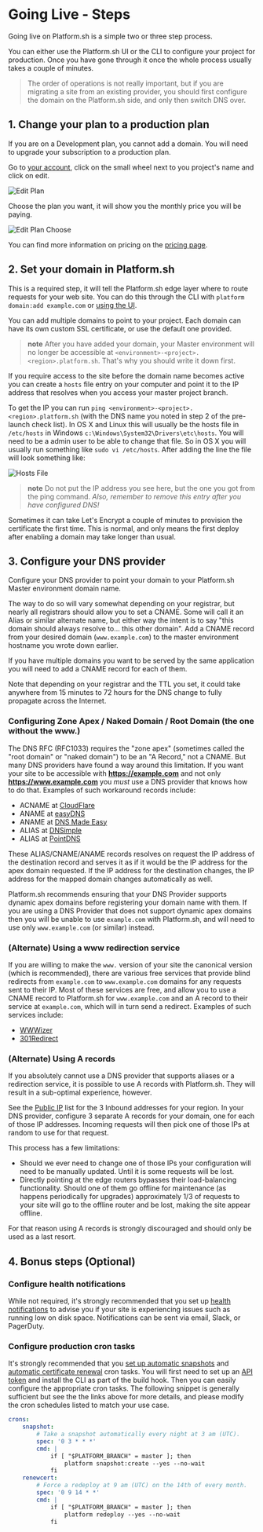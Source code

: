# Going Live - Steps

Going live on Platform.sh is a simple two or three step process.

<!--toc-->

You can either use the Platform.sh UI or the CLI to configure your project for production. Once you have gone through it once the whole process usually takes a couple of minutes.

> The order of operations is not really important, but if you are migrating a site from an existing provider, you should first configure the domain on the Platform.sh side, and only then switch DNS over.

## 1. Change your plan to a production plan

If you are on a Development plan, you cannot add a domain. You will need to upgrade your subscription to a production plan.

Go to [your account](https://accounts.platform.sh/user), click on the small wheel next to you project's name and click on edit.

![Edit Plan](/images/edit-plan.png)

Choose the plan you want, it will show you the monthly price you will be paying.

![Edit Plan Choose](/images/edit-plan-choose.png)

You can find more information on pricing on the [pricing page](https://platform.sh/pricing/).

## 2. Set your domain in Platform.sh

This is a required step, it will tell the Platform.sh edge layer where to route requests for your web site. You can do this through the CLI with `platform domain:add example.com` or  [using the UI](/administration/web/configure-project.html#domains).

You can add multiple domains to point to your project. Each domain can have its own custom SSL certificate, or use the default one provided.

> **note**
> After you have added your domain, your Master environment will no longer be accessible at `<environment>-<project>.<region>.platform.sh`.  That's why you should write it down first.

If you require access to the site before the domain name becomes active you can create a `hosts` file entry on your computer and point it to the IP address that resolves when you access your master project branch.

To get the IP you can run `ping <environment>-<project>.<region>.platform.sh` (with the DNS name you noted in step 2 of the pre-launch check list). In OS X and Linux this will usually be the hosts file in `/etc/hosts` in Windows `c:\Windows\System32\Drivers\etc\hosts`. You will need to be a admin user to be able to change that file. So in OS X you will usually run something like `sudo vi /etc/hosts`. After adding the line the file will look something like:

 
![Hosts File](/images/hosts-file.png)

> **note**
> Do not put the IP address you see here, but the one you got from the ping command.
> *Also, remember to remove this entry after you have configured DNS!*

Sometimes it can take Let's Encrypt a couple of minutes to provision the certificate the first time. This is normal, and only means the first deploy after enabling a domain may take longer than usual.

## 3. Configure your DNS provider

Configure your DNS provider to point your domain to your Platform.sh Master environment domain name.

The way to do so will vary somewhat depending on your registrar, but nearly all registrars should allow you to set a CNAME.  Some will call it an Alias or similar alternate name, but either way the intent is to say "this domain should always resolve to... this other domain".  Add a CNAME record from your desired domain (`www.example.com`) to the master environment hostname you wrote down earlier.

If you have multiple domains you want to be served by the same application you will need to add a CNAME record for each of them. 

Note that depending on your registrar and the TTL you set, it could take anywhere from 15 minutes to 72 hours for the DNS change to fully propagate across the Internet.

### Configuring Zone Apex / Naked Domain / Root Domain (the one without the www.)

The DNS RFC (RFC1033) requires the "zone apex" (sometimes called the "root domain" or "naked domain") to be an "A Record," not a CNAME. But many DNS providers have found a way around this limitation. If you want your site to be accessible with **https://example.com** and not only **https://www.example.com**  you *must* use a DNS provider that knows how to do that. Examples of such workaround records include:
 
 * ACNAME at [CloudFlare](https://www.cloudflare.com/)
 * ANAME at [easyDNS](https://www.easydns.com/)
 * ANAME at [DNS Made Easy](http://www.dnsmadeeasy.com/)
 * ALIAS at [DNSimple](https://dnsimple.com/)
 * ALIAS at [PointDNS](https://pointhq.com/)
 
These ALIAS/CNAME/ANAME records resolves on request the IP address of the destination record and serves it as if it would be the IP address for the apex domain requested. If the IP address for the destination changes, the IP address for the mapped domain changes automatically as well.
 
Platform.sh recommends ensuring that your DNS Provider supports dynamic apex domains before registering your domain name with them.  If you are using a DNS Provider that does not support dynamic apex domains then you will be unable to use `example.com` with Platform.sh, and will need to use only `www.example.com` (or similar) instead.
 
### (Alternate) Using a www redirection service

If you are willing to make the `www.` version of your site the canonical version (which is recommended), there are various free services that provide blind redirects from `example.com` to `www.example.com` domains for any requests sent to their IP.  Most of these services are free, and allow you to use a CNAME record to Platform.sh for `www.example.com` and an A record to their service at `example.com`, which will in turn send a redirect.  Examples of such services include:

* [WWWizer](http://wwwizer.com/)
* [301Redirect](https://www.301redirect.it/)

### (Alternate) Using A records

If you absolutely cannot use a DNS provider that supports aliases or a redirection service, it is possible to use A records with Platform.sh.  They will result in a sub-optimal experience, however.

See the [Public IP](/development/public-ips.md) list for the 3 Inbound addresses for your region.  In your DNS provider, configure 3 separate A records for your domain, one for each of those IP addresses.  Incoming requests will then pick one of those IPs at random to use for that request.

This process has a few limitations:

* Should we ever need to change one of those IPs your configuration will need to be manually updated.  Until it is some requests will be lost.
* Directly pointing at the edge routers bypasses their load-balancing functionality.  Should one of them go offline for maintenance (as happens periodically for upgrades) approximately 1/3 of requests to your site will go to the offline router and be lost, making the site appear offline.

For that reason using A records is strongly discouraged and should only be used as a last resort.

## 4. Bonus steps (Optional)

### Configure health notifications

While not required, it's strongly recommended that you set up [health notifications](/administration/integrations/notifications.md) to advise you if your site is experiencing issues such as running low on disk space.  Notifications can be sent via email, Slack, or PagerDuty.

### Configure production cron tasks

It's strongly recommended that you [set up automatic snapshots](/administration/snapshot-and-restore.md#automated-snapshots) and [automatic certificate renewal](/configuration/routes/https.md#automatic-certificate-renewal) cron tasks.  You will first need to set up an [API token](/gettingstarted/cli/api-tokens.md) and install the CLI as part of the build hook.  Then you can easily configure the appropriate cron tasks.  The following snippet is generally sufficient but see the the links above for more details, and please modify the cron schedules listed to match your use case.

```yaml
crons:
    snapshot:
        # Take a snapshot automatically every night at 3 am (UTC).
        spec: '0 3 * * *'
        cmd: |
            if [ "$PLATFORM_BRANCH" = master ]; then
                platform snapshot:create --yes --no-wait
            fi
    renewcert:
        # Force a redeploy at 9 am (UTC) on the 14th of every month.
        spec: '0 9 14 * *'
        cmd: |
            if [ "$PLATFORM_BRANCH" = master ]; then
                platform redeploy --yes --no-wait
            fi
```
